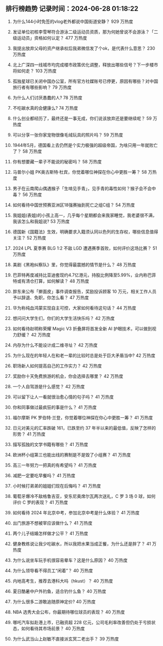 
## 排行榜趋势 记录时间：2024-06-28 01:18:22
  
  1. 为什么144小时免签的vlog老外都说中国街道安静？ 929 万热度
    
  2. 发证单位初核李雪琴符合游泳二级运动员资质，那为何她曾说不会游泳？「二级运动员」资格如何认定？ 477 万热度
    
  3. 我提出放弃父母的资产继承权后我弟微信发了个ok，是代表什么意思？ 230 万热度
    
  4. 北上广深四一线城市均完成楼市政策优化调整，释放出哪些信号？下一步楼市将如何走？ 103 万热度
    
  5. 孤独星球已关闭中国办公室，所有官方社媒账号已停更，原因有哪些？对中国旅行者有哪些影响？ 79 万热度
    
  6. 为什么人们讨厌愚蠢的人? 78 万热度
    
  7. 不吃碳水真的会健康么? 74 万热度
    
  8. 什么创业都经历了，最终还是一事无成，你们说该放弃还是要继续呢？ 59 万热度
    
  9. 可以分享一张你家宠物很像毛绒玩具的照片吗？ 59 万热度
    
  10. 1944年5月，德国看上去仍然是个实力极强的超级帝国，为啥只用一年就败亡了？ 58 万热度
    
  11. 你有想要藏一辈子不能说的秘密吗？ 58 万热度
    
  12. 马普尔小姐 PK奥古斯特·杜宾，你觉着哪位神探在你心中更胜一筹？ 58 万热度
    
  13. 男子在云南爬山偶遇猴子「生啃见手青」，见手青的毒性如何？猴子会不会中毒？ 56 万热度
    
  14. 如何看待中国世预赛亚洲区18强赛抽到死亡之组C组？ 54 万热度
    
  15. 我姐姐(表姐)的小孩上高一，几乎每个星期都会来我家睡觉，我老婆很不满，我该怎么和我姐说? 53 万热度
    
  16. 德国新《国籍法》生效，明确要求入籍须认同以色列的生存权，哪些信息值得关注？ 52 万热度
    
  17. 2024 LPL 夏季赛 BLG 1:2 不敌 LGD 遭遇赛季首败，如何评价这场比赛？ 51 万热度
    
  18. 美剧《黑袍纠察队》里，你觉得最震撼的情节是什么？ 48 万热度
    
  19. 巴菲特再度减持比亚迪套现约4.7亿港元，持股比例降至5.99%，业内称巴菲特或有清仓打算，如何解读？ 48 万热度
    
  20. 胖东来公布「擀面皮」事件调查报告，奖励投诉顾客 10 万元，相关工作人员予以辞退、免职，你怎么看？ 47 万热度
    
  21. 华为称纯血鸿蒙实现自主可控，大家如何看待这句话？ 44 万热度
    
  22. 想问问大学生们，你们的大学生活快乐吗？ 42 万热度
    
  23. 如何看待赵明称荣耀 Magic V3 折叠屏将首发全新 AI 护眼技术，可以做到视力舒缓？ 42 万热度
    
  24. 内存为什么不能设计成二维寻址？ 42 万热度
    
  25. 为什么现在的年轻人在和老一辈的比较时总是处于巨大矛盾当中? 42 万热度
    
  26. 职场新人如何提高自己的工作实力？ 42 万热度
    
  27. 奖励你十天免费旅游的机会，你会选择去哪里？ 42 万热度
    
  28. 一个人自驾游是什么感觉？ 42 万热度
    
  29. 可以留下让人一看就很治愈心情的句子吗？ 41 万热度
    
  30. 你和同事做过最疯狂的事是什么？ 41 万热度
    
  31. 福尔摩斯 PK 罗伯特·兰登，你觉着哪位神探在你心中更胜一筹？ 41 万热度
    
  32. 日元对美元的汇率跌破 161，已跌至约 37 年半以来的最低值，反映了怎样的形势？ 41 万热度
    
  33. 描写孤独的文学书籍有哪些？ 41 万热度
    
  34. 欧洲杯小组第三也能出线的赛制是不是毁了小组赛？ 41 万热度
    
  35. 高三一年努力一把真的有希望吗？ 41 万热度
    
  36. 减肥一定要吃早餐吗？ 41 万热度
    
  37. 小时候打弟弟的姐姐们现在后悔吗？ 41 万热度
    
  38. 葡萄牙爆冷不敌格鲁吉亚，安东尼奥席尔瓦两次送礼，C 罗 3 场 0 球，如何评价 C 罗的表现？ 41 万热度
    
  39. 如何看待 2024 年北京中考，参加北京中考是什么体验？ 41 万热度
    
  40. 出门旅游不想被宰应该做什么？ 41 万热度
    
  41. 两个儿子结婚怎样做才公平？ 41 万热度
    
  42. 健身教练说让我少吃碳水，所以我把水果当成正餐，为什么还是胖了？ 41 万热度
    
  43. 为什么说坐车玩手机很容易晕车？这是什么原因？ 40 万热度
    
  44. 为什么领导看不得员工“闲着”？ 40 万热度
    
  45. 内地高考生，推荐去港科大吗（hkust）？ 40 万热度
    
  46. 夏日酷暑中户外钓鱼，适合钓什么鱼？ 40 万热度
    
  47. 为什么很多二游敢追随原神定价? 40 万热度
    
  48. NBA 选秀大会公布，你最期待哪位球员的表现？ 40 万热度
    
  49. 哪吒汽车拟赴港上市，已融资超 228 亿元，公司毛利率改善但仍处于亏损状态，如何看待其市场前景？ 40 万热度
    
  50. 为什么武当山上赵敏不直接派玄冥二老出手？ 39 万热度
    